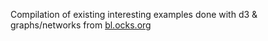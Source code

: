 Compilation of existing interesting examples done with d3 & graphs/networks from [bl.ocks.org](http://bl.ocks.org/)
